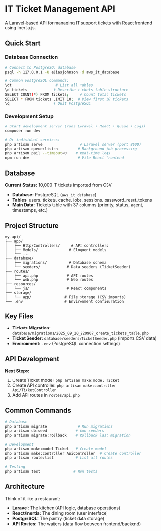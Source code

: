 # IT Ticket Management API

A Laravel-based API for managing IT support tickets with React frontend using Inertia.js.

## Quick Start

### Database Connection
```bash
# Connect to PostgreSQL database
psql -h 127.0.0.1 -U eliasjohnson -d aws_it_database

# Common PostgreSQL commands:
\dt                    # List all tables
\d tickets            # Describe tickets table structure
SELECT COUNT(*) FROM tickets;     # Count total tickets
SELECT * FROM tickets LIMIT 10;  # View first 10 tickets
\q                    # Quit PostgreSQL
```

### Development Setup
```bash
# Start development server (runs Laravel + React + Queue + Logs)
composer run dev

# Or individual services:
php artisan serve                 # Laravel server (port 8000)
php artisan queue:listen         # Background job processing
php artisan pail --timeout=0    # Real-time logs
npm run dev                      # Vite React frontend
```

## Database

**Current Status:** 10,000 IT tickets imported from CSV
- **Database:** PostgreSQL (`aws_it_database`)
- **Tables:** users, tickets, cache, jobs, sessions, password_reset_tokens
- **Main Data:** Tickets table with 37 columns (priority, status, agent, timestamps, etc.)

## Project Structure

```
my-api/
├── app/
│   ├── Http/Controllers/     # API controllers
│   ├── Models/              # Eloquent models
│   └── ...
├── database/
│   ├── migrations/          # Database schema
│   └── seeders/            # Data seeders (TicketSeeder)
├── routes/
│   ├── api.php             # API routes
│   └── web.php             # Web routes
├── resources/
│   └── js/                 # React components
├── storage/
│   └── app/               # File storage (CSV imports)
└── .env                   # Environment configuration
```

## Key Files

- **Tickets Migration:** `database/migrations/2025_09_20_220907_create_tickets_table.php`
- **Ticket Seeder:** `database/seeders/TicketSeeder.php` (imports CSV data)
- **Environment:** `.env` (PostgreSQL connection settings)

## API Development

**Next Steps:**
1. Create Ticket model: `php artisan make:model Ticket`
2. Create API controller: `php artisan make:controller Api/TicketController`
3. Add API routes in `routes/api.php`

## Common Commands

```bash
# Database
php artisan migrate              # Run migrations
php artisan db:seed             # Run seeders
php artisan migrate:rollback    # Rollback last migration

# Development
php artisan make:model Ticket   # Create model
php artisan make:controller ApiController  # Create controller
php artisan route:list          # List all routes

# Testing
php artisan test               # Run tests
```

## Architecture

Think of it like a restaurant:
- **Laravel:** The kitchen (API logic, database operations)
- **React/Inertia:** The dining room (user interface)
- **PostgreSQL:** The pantry (ticket data storage)
- **API Routes:** The waiters (data flow between frontend/backend)
